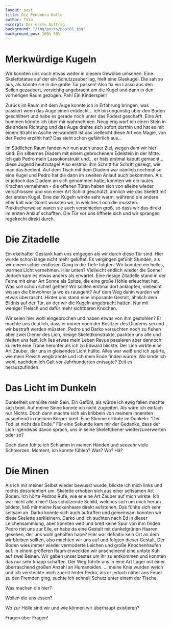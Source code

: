 ```yaml
---
layout: post
title: Die Penumbra Halle
author: Tala
excerpt: Der erste Auftrag
background: "/img/posts/post01.jpg"
background_pos: 100% 50%
---
```


# Merkwürdige Kugeln

Wir konnten uns noch etwas weiter in diesem Gewölbe umsehen. Eine Skelettstatue auf der ein Schutzzauber lag, hielt eine Glaskugel. Die sah so aus, als könnte sie in die große Tür passen! Also fix ein Lasso aus den Seilen gezaubert, vorsichtig angebracht um die Kugel und dann in den vorherigen Raum gezogen. Pah! Ein Kinderspiel!

Zurück im Raum mit dem Auge konnte ich in Erfahrung bringen, was passiert wenn das Auge einen entdeckt... ich bin ungünstig über den Boden geschlittert und habe es gerade noch unter das Podest geschafft. Eine Art hummen könnte ich über mir wahrnehmen. Neugierig warf ich einen Stein in die andere Richtung und das Auge drehte sich sofort dorthin und hat es mit einem Strahl in Asche verwandelt! Ist das vielleicht diese Art von Magie, von der Pedro erzählt hat? Das sieht schon gefährlich aus…

Im Südlichen Raum fanden wir nun auch unser Ziel, wegen dem wir hier sind: Ein silbernes Diadem mit einem gebrochenem Edelstein in der Mitte.
Ich gab Pedro mein Lassokonstrukt und... er hats erstmal kaputt gemacht... diese Jugend heutzutage! Also erstmal ihm Schritt für Schritt gezeigt, wie man das bedient.
Auf dem Tisch mit dem Diadem war nämlich nochmal so eine Kugel und Pedro hat die dann im zweiten Anlauf auch bekommen. Als er jedoch das Diadem an sich genommen hatte, konnten wir ein lautes Krachen vernehmen - die offenen Türen haben sich von alleine wieder verschlossen und von einer Art Schild geschützt, ähnlich wie das Skelett mit der ersten Kugel. Eine der Kugeln wirkte sehr warm, während die andere eher kalt war. Somit wussten wir, in welches Loch die mussten. Praktischerweise waren sie auch verschieden groß, so dass wir das direkt im ersten Anlauf schafften. Die Tür vor uns öffnete sich und wir sprangen regelrecht direkt durch.

# Die Zitadelle

Ein ekelhafter Gestank kam uns entgegen als wir durch diese Tür sind. Hier wurde schon lange nicht mehr gelüftet. Es vergingen gefühlt Stunden, als wir einem schier endlosen Gang in die Tiefe folgten.
Wir konnten ein helles, warmes Licht vernehmen. Hier unten? Vielleicht endlich wieder die Sonne!
Jedoch kam es etwas anders als erwartet. Eine riesige Zitadelle stand in der Ferne mit einer Art Sonne als Spitze, die eine große Höhle erleuchtet hat. Was soll schon schief gehen? Wir sollten erstmal dort anklopfen, vielleicht wissen die Einwohner ja wo es rausgeht?
Auf dem Weg dahin wurden wir etwas überrascht. Hinter uns stand eine imposante Gestalt, ähnlich dem Bildnis auf der Tür, an der wir die Kugeln angebracht hatten. Nur mit weniger Fleisch und dafür mehr sichtbaren Knochen.

Wir seien hier wohl eingebrochen und haben etwas von ihm gestohlen? Er machte uns deutlich, dass er immer noch der Besitzer des Diadems sei und wir bestraft werden müssten. Pedro und Darko versuchten noch zu flehen aber zwei Diener des Lich, riesige Skelettkonstrukte, packten uns alle und hielten uns fest. Ich lies etwas mein Leben Revue passieren aber dennoch kullerte eine Träne herunter als ich zu Edward blickte.
Der Lich wirkte eine Art Zauber, der uns in gleisendes Licht hüllte. Alles war weiß und ich spürte, wie mein Fleisch wegbrannte und ich mein Ende finden würde. Wo lande ich wohl, nachdem ich Galt vor Jahrhunderten entsagte? Zeit es herauszufinden.


# Das Licht im Dunkeln

Dunkelheit umhüllte mein Sein. Ein Gefühl, als würde ich ewig fallen machte sich breit. Auf meine Sinne konnte ich nicht zugreifen. Als wäre ich einfach nur Nichts.
Doch dann machte sich ein kribbeln von meinem Innersten ausgehend in meinem Körper breit.
Eine Stimme ertönte im Dunkeln: “Der Tod ist nicht das Ende.”
Für eine Sekunde kam mir der Gedanke, dass der Lich irgendwas davon sprach, uns in seine Skelettdiener wiederzuverwerten oder so?

Doch dann fühlte ich Schlamm in meinen Händen und seeeehr viele Schmerzen. Moment, ich konnte fühlen? Was? Wo? Hä?


# Die Minen

Als ich mir meiner Selbst wieder bewusst wurde, blickte ich mich links und rechts desorientiert um. Skelette erhoben sich aus einer seltsamen Art Boden. Ich hörte Pedros Rufe, wie er eine Art Zauber auf mich wirkte. Ich war nicht allein hier! Das schützende Schild, welches sich um mich herum bildete, ließ mir meine Nackenhaare direkt aufstehen. Das fühlte sich sehr seltsam an. Darko konnte sich auch aufraffen und gemeinsam konnten wir diese Skelette zerkleinern.
Darko und ich suchten nach Ed in dieser Leichensammlung, aber konnten weit und breit keine Spur von ihm finden. Pedro riet uns zur Eile, er habe da eine Gestalt mit dunkelgrünen Haaren gesehen, der uns wohl geholfen habe?
Hier war definitiv kein Ort an dem wir bleiben sollten, also machten wir uns auf und folgten dieser Gestalt. Der Boden wies immer wieder vermoderte Leichen und große Knochenhaufen auf.
In einem größeren Raum erweckten wir anscheinend eine untote Kuh auf zwei Beinen. Wir gaben unser bestes um ihr zu entkommen und konnten das nur sehr knapp schaffen.
Der Weg führte uns in eine Art Lager mit einer überraschend großen Anzahl an Humanoiden.
... meine Knie wurden weich und ich versteckte mich zuerst hinter Pedro, als er jedoch näher ans Feuer zu den Fremden ging, suchte ich schnell Schutz unter einem der Tische.

Was machen die hier?

Wollen die uns essen?

Wo zur Hölle sind wir und wie können wir überhaupt existieren?

Fragen über Fragen!
